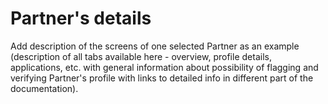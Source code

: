 # Partner's details

Add description of the screens of one selected Partner as an example \(description of all tabs available here - overview, profile details, applications, etc. with general information about possibility of flagging and verifying Partner's profile with links to detailed info in different part of the documentation\).

